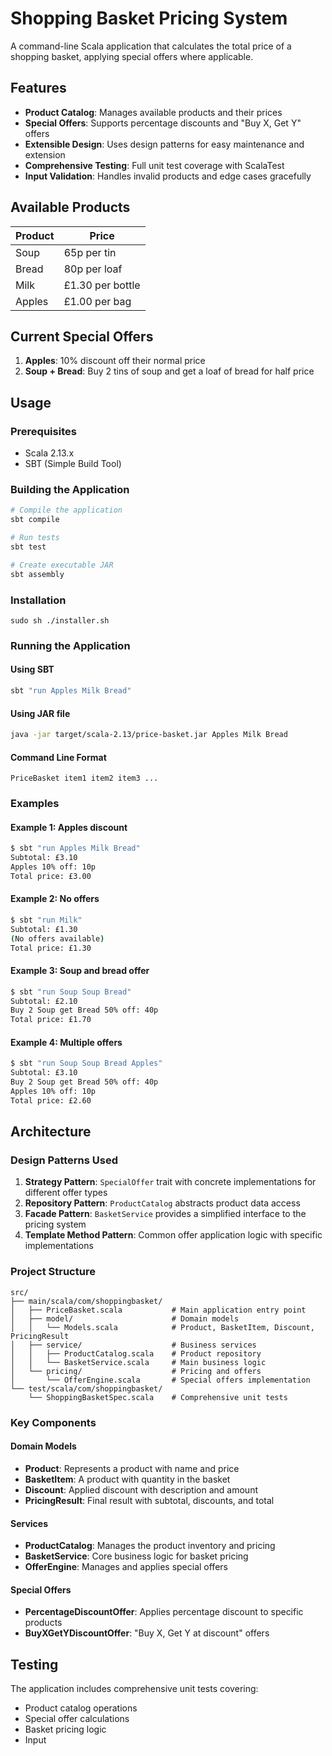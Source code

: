 # Shopping Basket Pricing System

A command-line Scala application that calculates the total price of a shopping basket, applying special offers where applicable.

## Features

- **Product Catalog**: Manages available products and their prices
- **Special Offers**: Supports percentage discounts and "Buy X, Get Y" offers
- **Extensible Design**: Uses design patterns for easy maintenance and extension
- **Comprehensive Testing**: Full unit test coverage with ScalaTest
- **Input Validation**: Handles invalid products and edge cases gracefully

## Available Products

| Product | Price |
|---------|--------|
| Soup    | 65p per tin |
| Bread   | 80p per loaf |
| Milk    | £1.30 per bottle |
| Apples  | £1.00 per bag |

## Current Special Offers

1. **Apples**: 10% discount off their normal price
2. **Soup + Bread**: Buy 2 tins of soup and get a loaf of bread for half price

## Usage

### Prerequisites

- Scala 2.13.x
- SBT (Simple Build Tool)

### Building the Application

```bash
# Compile the application
sbt compile

# Run tests
sbt test

# Create executable JAR
sbt assembly
```

### Installation

```shell
sudo sh ./installer.sh
```

### Running the Application

#### Using SBT

```bash
sbt "run Apples Milk Bread"
```

#### Using JAR file

```bash
java -jar target/scala-2.13/price-basket.jar Apples Milk Bread
```

#### Command Line Format

```
PriceBasket item1 item2 item3 ...
```

### Examples

#### Example 1: Apples discount
```bash
$ sbt "run Apples Milk Bread"
Subtotal: £3.10
Apples 10% off: 10p
Total price: £3.00
```

#### Example 2: No offers
```bash
$ sbt "run Milk"
Subtotal: £1.30
(No offers available)
Total price: £1.30
```

#### Example 3: Soup and bread offer
```bash
$ sbt "run Soup Soup Bread"
Subtotal: £2.10
Buy 2 Soup get Bread 50% off: 40p
Total price: £1.70
```

#### Example 4: Multiple offers
```bash
$ sbt "run Soup Soup Bread Apples"
Subtotal: £3.10
Buy 2 Soup get Bread 50% off: 40p
Apples 10% off: 10p
Total price: £2.60
```

## Architecture

### Design Patterns Used

1. **Strategy Pattern**: `SpecialOffer` trait with concrete implementations for different offer types
2. **Repository Pattern**: `ProductCatalog` abstracts product data access
3. **Facade Pattern**: `BasketService` provides a simplified interface to the pricing system
4. **Template Method Pattern**: Common offer application logic with specific implementations

### Project Structure

```
src/
├── main/scala/com/shoppingbasket/
│   ├── PriceBasket.scala           # Main application entry point
│   ├── model/                      # Domain models
│   │   └── Models.scala            # Product, BasketItem, Discount, PricingResult
│   ├── service/                    # Business services
│   │   ├── ProductCatalog.scala    # Product repository
│   │   └── BasketService.scala     # Main business logic
│   └── pricing/                    # Pricing and offers
│       └── OfferEngine.scala       # Special offers implementation
└── test/scala/com/shoppingbasket/
    └── ShoppingBasketSpec.scala    # Comprehensive unit tests
```

### Key Components

#### Domain Models
- **Product**: Represents a product with name and price
- **BasketItem**: A product with quantity in the basket
- **Discount**: Applied discount with description and amount
- **PricingResult**: Final result with subtotal, discounts, and total

#### Services
- **ProductCatalog**: Manages the product inventory and pricing
- **BasketService**: Core business logic for basket pricing
- **OfferEngine**: Manages and applies special offers

#### Special Offers
- **PercentageDiscountOffer**: Applies percentage discount to specific products
- **BuyXGetYDiscountOffer**: "Buy X, Get Y at discount" offers

## Testing

The application includes comprehensive unit tests covering:

- Product catalog operations
- Special offer calculations
- Basket pricing logic
- Input